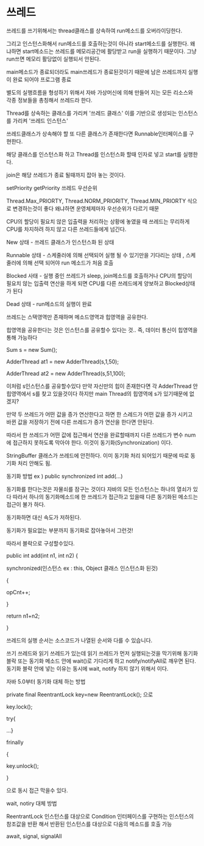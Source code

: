 # 쓰레드

쓰레드를 쓰기위해서는 thread클래스를 상속하여 run메소드를 오버라이딩한다.

그리고 인스턴스화해서 run메소드를 호출하는것이 아니라 start메소드를 실행한다. 왜냐하면 start메소드는 쓰레드를 메모리공간에 활당받고 run을 실행하기 때문이다. 그냥 run쓰면 메모리 활당없이 실행되서 안된다.

 

main메소드가 종료되더라도 main쓰레드가 종료된것이기 때문에 남은 쓰레드까지 실행이 완료 되어야 프로그램 종료

 

별도의 실행흐름을 형성하기 위해서 자바 가상머신에 의해 만들어 지는 모든 리소스와 각종 정보들을 총칭해서 쓰레드라 한다.

Thread를 상속하는 클래스를 가리켜 '쓰레드 클래스' 이를 기반으로 생성되는 인스턴스를 가리켜 '쓰레드 인스턴스'

 

쓰레드클래스가 상속해야 할 또 다른 클래스가 존재한다면 Runnable인터페이스를 구현한다.

해당 클래스를 인스턴스화 하고 Thread를 인스턴스화 할때 인자로 넣고 start를 실행한다.

 

join은 해당 쓰레드가 종료 될때까지 잡아 놓는 것이다.

 

setPriority getPriority 쓰레드 우선순위

Thread.Max_PRIORTY, Thread.NORM_PRIORITY, Thread.MIN_PRIORTY 식으로 변경하는것이 좋다 왜냐하면 운영체제마자 우선순위가 다르기 때문

 

CPU의 할당이 필요치 않은 입출력을 처리하는 상황에 놓였을 때 쓰레드는 무리하게 CPU를 차지하려 하지 않고 다른 쓰레드들에게 넘긴다.

 

New 상태 - 쓰레드 클래스가 인스턴스화 된 상태

Runnable 상태 - 스케줄러에 의해 선택되어 실행 될 수 있기만을 기다리는 상태 , 스케줄러에 의해 선택 되어야 run 메소드가 처음 호출

Blocked 사태 - 실행 중인 쓰레드가 sleep, join메소드를 호출하거나 CPU의 할당이 필요치 않는 입출력 연산을 하게 되면 CPU를 다른 쓰레드에게 양보하고 Blocked상태가 된다

Dead 상태 - run메소드의 실행이 완료

 

쓰레드는 스택영역만 존재하며 메소드영역과 힙영역을 공유한다.

힙영역을 공유한다는 것은 인스턴스를 공유할수 있다는 것.. 즉, 데이터 통신이 힙영역을 통해 가능하다

 

Sum s = new Sum();

AdderThread at1 = new AdderThread(s,1,50);

AdderThread at2 = new AdderThread(s,51,100);

이처럼 s인스턴스를 공유할수있다 만약 자신만의 힙이 존재한다면 각 AdderThread 안 힙영역에서 s를 찾고 있을것이다 하지만 main Thread의 힙영역에 s가 있기때문에 없겠지?

 

만약 두 쓰레드가 어떤 값을 증가 연산한다고 하면 한 스레드가 어떤 값을 증가 시키고 바뀐 값을 저장하기 전에 다른 쓰레드가 증가 연산을 한다면 안된다.

따라서 한 쓰레드가 어떤 값에 접근해서 연산을 완료할때까지 다른 쓰레드가 변수 num에 접근하지 못하도록 막아야 한다. 이것이 동기화(Synchronization) 이다.

 

StringBuffer 클래스가 쓰레드에 안전하다. 이미 동기화 처리 되어있기 때문에 따로 동기화 처리 안해도 됨.

 

동기화 방법 ex ) public synchronized int add(...)

 

동기화를 한다는것은 자물쇠를 잠구는 것이다 자바의 모든 인스턴스는 하나의 열쇠가 있다 따라서 하나의 동기화메소드에 한 쓰레드가 접근하고 있을때 다른 동기화된 메소드는 접근이 불가 하다.

 

동기화하면 대신 속도가 저하된다.

동기화가 필요없는 부분까지 동기화로 잡아놓아서 그런것!

따라서 블락으로 구성할수있다.

 

public int add(int n1, int n2) {

synchronized(인스턴스 ex : this, Object 클래스 인스턴스화 된것)

{

opCnt++;

}

return n1+n2;

 

}

 

쓰레드의 실행 순서는 소스코드가 나열된 순서와 다를 수 있습니다.

쓰기 쓰레드와 읽기 쓰레드가 있는데 읽기 쓰레드가 먼저 실행되는것을 막기위해 동기화 블락 또는 동기화 메소드 안에 wait()로 기다리게 하고 notify/notifyAll로 깨우면 된다. 동기화 블락 안에 넣는 이유는 동시에 wait, notify 하지 않기 위해서 이다.

 

자바 5.0부터 동기화 대체 하는 방법

private final ReentrantLock key=new ReentrantLock(); 으로

key.lock();

try{

...}

frinally

{

key.unlock();

}

으로 동시 접근 막을수 있다.

 

wait, notiry 대체 방법

ReentrantLock 인스턴스를 대상으로 Condition 인터페이스를 구현하는 인스턴스의 참조값을 반환 해서 반환된 인스턴스를 대상으로 다음의 메소드를 호출 가능

await, signal, signalAll